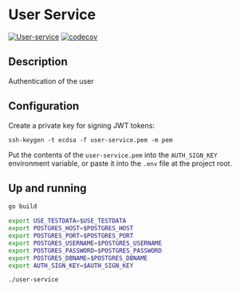 # User Service

[![User-service](https://github.com/hingew/hsfl-master-ai-cloud-engineering/actions/workflows/user-service.yml/badge.svg?branch=develop)](https://github.com/hingew/hsfl-master-ai-cloud-engineering/actions/workflows/user-service.yml)
[![codecov](https://codecov.io/gh/hingew/hsfl-master-ai-cloud-engineering/graph/badge.svg?token=CDPMA4XLME&flag=user-service)](https://codecov.io/gh/hingew/hsfl-master-ai-cloud-engineering)

## Description

Authentication of the user

## Configuration

Create a private key for signing JWT tokens:

``` 
ssh-keygen -t ecdsa -f user-service.pem -m pem
```

Put the contents of the `user-service.pem` into the `AUTH_SIGN_KEY` environment variable, or paste it into the 
`.env` file at the project root.

## Up and running

```sh
go build

export USE_TESTDATA=$USE_TESTDATA
export POSTGRES_HOST=$POSTGRES_HOST
export POSTGRES_PORT=$POSTGRES_PORT
export POSTGRES_USERNAME=$POSTGRES_USERNAME
export POSTGRES_PASSWORD=$POSTGRES_PASSWORD
export POSTGRES_DBNAME=$POSTGRES_DBNAME
export AUTH_SIGN_KEY=$AUTH_SIGN_KEY

./user-service
```
